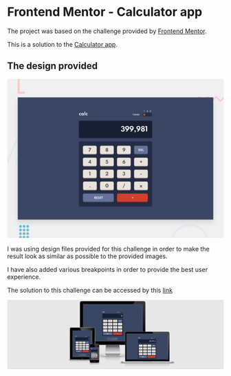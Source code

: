 # Frontend Mentor - Calculator app


The project was based on the challenge provided by [Frontend Mentor](https://www.frontendmentor.io).



This is a solution to the [Calculator app](https://www.frontendmentor.io/challenges/calculator-app-9lteq5N29/hub/calculator-app-Jwe-D6TTH). 

## The design provided

![Design preview for Calculator app coding challenge](documentation/design/desktop-preview.jpg)


I was using design files provided for this challenge in order to make the result look as similar as possible to the provided images.

I have also added various breakpoints in order to provide the best user experience.

The solution to this challenge can be accessed by this [link](https://iuliiakonovalova.github.io/frontend-mentor-calculator-app-main/)

![Responsive Mockup](documentation/responsive_mockup.png)